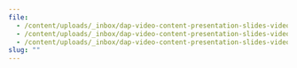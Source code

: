 ```yaml
---
file:
  - /content/uploads/_inbox/dap-video-content-presentation-slides-video-1.pptx
  - /content/uploads/_inbox/dap-video-content-presentation-slides-video-2.pptx
  - /content/uploads/_inbox/dap-video-content-presentation-slides-video-3.pptx
slug: ""
---
```

